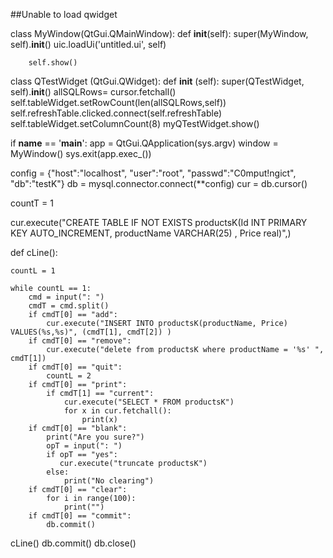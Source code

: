 ##Unable to load qwidget

class MyWindow(QtGui.QMainWindow):
    def __init__(self):
        super(MyWindow, self).__init__()
        uic.loadUi('untitled.ui', self)
        
        
        self.show()
        
class QTestWidget (QtGui.QWidget):
    def __init__ (self):
        super(QTestWidget, self).__init__()
        allSQLRows= cursor.fetchall()
        self.tableWidget.setRowCount(len(allSQLRows,self))
        self.refreshTable.clicked.connect(self.refreshTable)
        self.tableWidget.setColumnCount(8)
        myQTestWidget.show()

        
if __name__ == '__main__':
    app = QtGui.QApplication(sys.argv)
    window = MyWindow()
    sys.exit(app.exec_())






config = {"host":"localhost",
          "user":"root",
          "passwd":"C0mput!ngict",
          "db":"testK"}
db = mysql.connector.connect(**config)
cur = db.cursor()
       
countT = 1
 
cur.execute("CREATE TABLE IF NOT EXISTS  productsK(Id INT PRIMARY KEY AUTO_INCREMENT, productName VARCHAR(25) , Price real)",)

def cLine():
    
    countL = 1
   
    while countL == 1:
        cmd = input(": ")
        cmdT = cmd.split()
        if cmdT[0] == "add":
            cur.execute("INSERT INTO productsK(productName, Price) VALUES(%s,%s)", (cmdT[1], cmdT[2]) )           
        if cmdT[0] == "remove":
            cur.execute("delete from productsK where productName = '%s' ", cmdT[1])    
        if cmdT[0] == "quit":
            countL = 2
        if cmdT[0] == "print":
            if cmdT[1] == "current":
                cur.execute("SELECT * FROM productsK")
                for x in cur.fetchall():
                    print(x)
        if cmdT[0] == "blank":
            print("Are you sure?")
            opT = input(": ")
            if opT == "yes":
               cur.execute("truncate productsK")
            else:
                print("No clearing")
        if cmdT[0] == "clear":
            for i in range(100):
                print("")
        if cmdT[0] == "commit":
            db.commit()                                 
        
                
                
 
cLine()
db.commit()
db.close()
